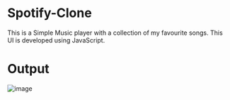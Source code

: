# Spotify-Clone
This is a Simple Music player with a collection of my favourite songs.
This UI is developed using JavaScript.
# Output
![image](https://github.com/SangeethaPeddanarappagari/Spotify-Clone/assets/120540077/a4a68570-4151-4029-bdbc-224f1224d7eb)
